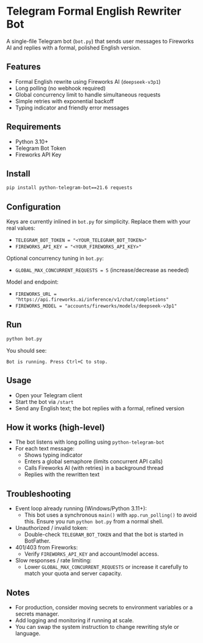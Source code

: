 # Telegram Formal English Rewriter Bot

A single-file Telegram bot (`bot.py`) that sends user messages to Fireworks AI and replies with a formal, polished English version.

## Features
- Formal English rewrite using Fireworks AI (`deepseek-v3p1`)
- Long polling (no webhook required)
- Global concurrency limit to handle simultaneous requests
- Simple retries with exponential backoff
- Typing indicator and friendly error messages

## Requirements
- Python 3.10+
- Telegram Bot Token
- Fireworks API Key

## Install
```bash
pip install python-telegram-bot==21.6 requests
```

## Configuration
Keys are currently inlined in `bot.py` for simplicity. Replace them with your real values:
- `TELEGRAM_BOT_TOKEN = "<YOUR_TELEGRAM_BOT_TOKEN>"`
- `FIREWORKS_API_KEY = "<YOUR_FIREWORKS_API_KEY>"`

Optional concurrency tuning in `bot.py`:
- `GLOBAL_MAX_CONCURRENT_REQUESTS = 5` (increase/decrease as needed)

Model and endpoint:
- `FIREWORKS_URL = "https://api.fireworks.ai/inference/v1/chat/completions"`
- `FIREWORKS_MODEL = "accounts/fireworks/models/deepseek-v3p1"`

## Run
```bash
python bot.py
```
You should see:
```
Bot is running. Press Ctrl+C to stop.
```

## Usage
- Open your Telegram client
- Start the bot via `/start`
- Send any English text; the bot replies with a formal, refined version

## How it works (high-level)
- The bot listens with long polling using `python-telegram-bot`
- For each text message:
  - Shows typing indicator
  - Enters a global semaphore (limits concurrent API calls)
  - Calls Fireworks AI (with retries) in a background thread
  - Replies with the rewritten text

## Troubleshooting
- Event loop already running (Windows/Python 3.11+):
  - This bot uses a synchronous `main()` with `app.run_polling()` to avoid this. Ensure you run `python bot.py` from a normal shell.
- Unauthorized / invalid token:
  - Double-check `TELEGRAM_BOT_TOKEN` and that the bot is started in BotFather.
- 401/403 from Fireworks:
  - Verify `FIREWORKS_API_KEY` and account/model access.
- Slow responses / rate limiting:
  - Lower `GLOBAL_MAX_CONCURRENT_REQUESTS` or increase it carefully to match your quota and server capacity.

## Notes
- For production, consider moving secrets to environment variables or a secrets manager.
- Add logging and monitoring if running at scale.
- You can swap the system instruction to change rewriting style or language.
